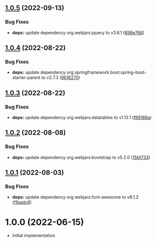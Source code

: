 ## [1.0.5](https://github.com/CESNET/relying-services-catalogue/compare/v1.0.4...v1.0.5) (2022-09-13)


### Bug Fixes

* **deps:** update dependency org.webjars:jquery to v3.6.1 ([698e766](https://github.com/CESNET/relying-services-catalogue/commit/698e766faa8d794b455cd2897194a8d844956a0f))

## [1.0.4](https://github.com/CESNET/relying-services-catalogue/compare/v1.0.3...v1.0.4) (2022-08-22)


### Bug Fixes

* **deps:** update dependency org.springframework.boot:spring-boot-starter-parent to v2.7.3 ([9616270](https://github.com/CESNET/relying-services-catalogue/commit/9616270626174494b4b9333dd0acc3db346fd71d))

## [1.0.3](https://github.com/CESNET/relying-services-catalogue/compare/v1.0.2...v1.0.3) (2022-08-22)


### Bug Fixes

* **deps:** update dependency org.webjars:datatables to v1.12.1 ([f88186a](https://github.com/CESNET/relying-services-catalogue/commit/f88186a9531b07e098e2cb88e0bea6cb993eb320))

## [1.0.2](https://github.com/CESNET/relying-services-catalogue/compare/v1.0.1...v1.0.2) (2022-08-08)


### Bug Fixes

* **deps:** update dependency org.webjars:bootstrap to v5.2.0 ([15bf733](https://github.com/CESNET/relying-services-catalogue/commit/15bf733246e80276b07d4f0fb9b489bf2040c6b1))

## [1.0.1](https://github.com/CESNET/relying-services-catalogue/compare/v1.0.0...v1.0.1) (2022-08-03)


### Bug Fixes

* **deps:** update dependency org.webjars:font-awesome to v6.1.2 ([f1badc6](https://github.com/CESNET/relying-services-catalogue/commit/f1badc6ac57f81f1183c5ced70a87239566651ac))

# 1.0.0 (2022-06-15)

* Initial implementation
